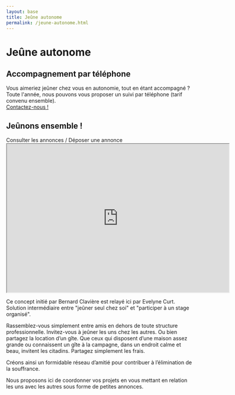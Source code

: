 ```yaml
---
layout: base
title: Jeûne autonome
permalink: /jeune-autonome.html
---
```


# Jeûne autonome


## Accompagnement par téléphone
Vous aimeriez jeûner chez vous en autonomie, tout en étant accompagné ?  
Toute l'année, nous pouvons vous proposer un suivi par téléphone (tarif convenu ensemble).  
[Contactez-nous !](/contact.html)

## Jeûnons ensemble !

<div id="boutons">
	<a class="bouton" https://annuel2.framapad.org/p/jeunons-ensemble"> Consulter les annonces / Déposer une annonce</a></div>
	
<iframe name="embed_readwrite" src="https://annuel2.framapad.org/p/jeunons-ensemble?showControls=true&showChat=true&showLineNumbers=true&useMonospaceFont=false" width=600 height=400></iframe>

Ce concept initié par Bernard Clavière est relayé ici par Evelyne Curt.
Solution intermédiaire entre "jeûner seul chez soi" et "participer à un stage organisé".

Rassemblez-vous simplement entre amis en dehors de toute structure professionnelle. Invitez-vous à jeûner les uns chez les autres. Ou bien partagez la location d’un gîte. Que ceux qui disposent d’une maison assez grande ou connaissent un gîte à la campagne, dans un endroit calme et beau, invitent les citadins. Partagez simplement les frais.

Créons ainsi un formidable réseau d’amitié pour contribuer à l’élimination de la souffrance.

Nous proposons ici de coordonner vos projets en vous mettant en relation les uns avec les autres sous forme de petites annonces.
